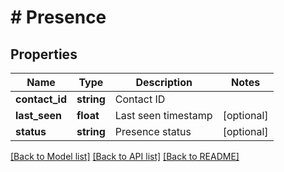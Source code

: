 # # Presence

## Properties

Name | Type | Description | Notes
------------ | ------------- | ------------- | -------------
**contact_id** | **string** | Contact ID |
**last_seen** | **float** | Last seen timestamp | [optional]
**status** | **string** | Presence status | [optional]

[[Back to Model list]](../../README.md#models) [[Back to API list]](../../README.md#endpoints) [[Back to README]](../../README.md)

